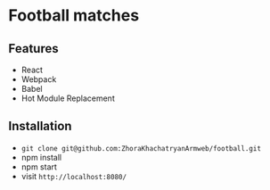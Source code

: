 # Football matches

## Features

* React
* Webpack 
* Babel
* Hot Module Replacement

## Installation

* `git clone git@github.com:ZhoraKhachatryanArmweb/football.git`
* npm install
* npm start
* visit `http://localhost:8080/`
